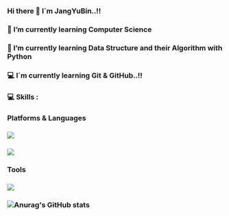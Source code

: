 ### Hi there 👋 I`m JangYuBin..!!

### 🌱 I’m currently learning Computer Science
### 🌱 I’m currently learning Data Structure and their Algorithm with Python
### 💻 I`m currently learning Git & GitHub..!!

### 💻 Skills : 

### Platforms & Languages
### <img src="https://img.shields.io/badge/Python-3776AB?style=flat-square&logo=Python&logoColor=yellow"/> 
### <img src="https://img.shields.io/badge/C-A8B9CC?style=flat-square&logo=C&logoColor=purple"/>

### Tools
### <img src="https://img.shields.io/badge/Git&GitHub-F05032?style=flat-square&logo=Git&GitHub&logoColor=white"/>

### ![Anurag's GitHub stats](https://github-readme-stats.vercel.app/api?username=JangYuBBin&show_icons=true&theme=bluegreen)
